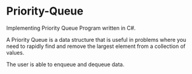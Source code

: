 # Priority-Queue

Implementing Priority Queue Program written in C#.

A Priority Queue is a data structure that is useful in problems where you need to rapidly find and remove the largest element from a collection of values.

The user is able to enqueue and dequeue data.

